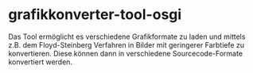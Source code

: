 # grafikkonverter-tool-osgi
Das Tool ermöglicht es verschiedene Grafikformate zu laden und mittels z.B. dem Floyd-Steinberg Verfahren in Bilder mit geringerer Farbtiefe zu konvertieren. Diese können dann in verschiedene Sourcecode-Formate konvertiert werden.
